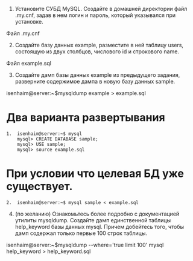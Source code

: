 1. Установите СУБД MySQL. Создайте в домашней директории файл .my.cnf, задав в нем логин и пароль, который указывался при установке.

Файл .my.cnf

2. Создайте базу данных example, разместите в ней таблицу users, состоящую из двух столбцов, числового id и строкового name.

Файл example.sql

3. Создайте дамп базы данных example из предыдущего задания, разверните содержимое дампа в новую базу данных sample.

isenhaim@server:~$mysqldump example > example.sql

# Два варианта развертывания
    
    1.  isenhaim@server:~$ mysql
        mysql> CREATE DATABASE sample;
        mysql> USE sample;
        mysql> source example.sql

# При условии что целевая БД уже существует.

    2.  isenhaim@server:~$ mysql sample < example.sql




4. (по желанию) Ознакомьтесь более подробно с документацией утилиты mysqldump. Создайте дамп единственной таблицы help_keyword базы данных mysql. 
Причем добейтесь того, чтобы дамп содержал только первые 100 строк таблицы.

isenhaim@server:~$mysqldump --where='true limit 100' mysql help_keyword > help_keyword.sql
